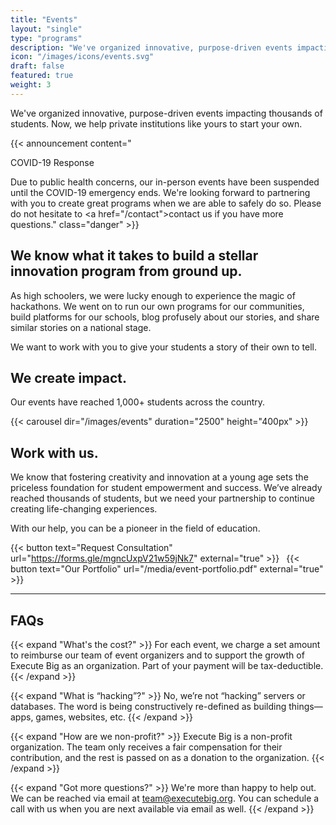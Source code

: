 ```yaml
---
title: "Events"
layout: "single"
type: "programs"
description: "We've organized innovative, purpose-driven events impacting thousands of students. Now, we help private institutions like yours to start your own."
icon: "/images/icons/events.svg"
draft: false
featured: true
weight: 3
---
```


We've organized innovative, purpose-driven events impacting thousands of students. Now, we help private institutions like yours to start your own.

<!-- Announcement Block -->
{{< announcement content="<p class='title'>COVID-19 Response</p>Due to public health concerns, our in-person events have been suspended until the COVID-19 emergency ends. We're looking forward to partnering with you to create great programs when we are able to safely do so. Please do not hesitate to <a href=\"/contact\">contact us</a> if you have more questions." class="danger" >}}

## We know what it takes to build a stellar innovation program from ground up.

As high schoolers, we were lucky enough to experience the magic of hackathons. We went on to run our own programs for our communities, build platforms for our schools, blog profusely about our stories, and share similar stories on a national stage.

We want to work with you to give your students a story of their own to tell.

## We create impact.

Our events have reached 1,000+ students across the country.

{{< carousel dir="/images/events" duration="2500" height="400px" >}}

## Work with us.

We know that fostering creativity and innovation at a young age sets the priceless foundation for student empowerment and success. We’ve already reached thousands of students, but we need your partnership to continue creating life-changing experiences.

With our help, you can be a pioneer in the field of education.

{{< button text="Request Consultation" url="https://forms.gle/mgncUxpV21w59jNk7" external="true" >}}&ensp;
{{< button text="Our Portfolio" url="/media/event-portfolio.pdf" external="true" >}}

---

## FAQs

{{< expand "What's the cost?" >}}
For each event, we charge a set amount to reimburse our team of event organizers and to support the growth of Execute Big as an organization. Part of your payment will be tax-deductible.
{{< /expand >}}

{{< expand "What is “hacking”?" >}}
No, we’re not “hacking” servers or databases. The word is being constructively re-defined as building things—apps, games, websites, etc.
{{< /expand >}}

{{< expand "How are we non-profit?" >}}
Execute Big is a non-profit organization. The team only receives a fair compensation for their contribution, and the rest is passed on as a donation to the organization.
{{< /expand >}}

{{< expand "Got more questions?" >}}
We're more than happy to help out. We can be reached via email at team@executebig.org. You can schedule a call with us when you are next available via email as well.
{{< /expand >}}